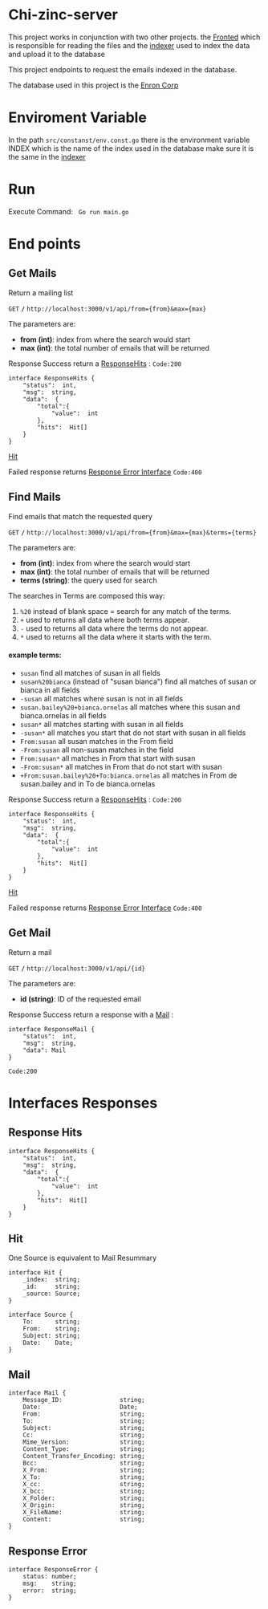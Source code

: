 # Chi-zinc-server

This project works in conjunction with two other projects. the [Fronted](https://github.com/FranMT-S/fronted) which is responsible for reading the files and  the [indexer](https://github.com/FranMT-S/Challenge-Go) used to index the data and upload it to the database

This project endpoints to request the emails indexed in the database.

The database used in this project is the [Enron Corp](http://www.cs.cmu.edu/~enron/enron_mail_20110402.tgz)

# Enviroment Variable
In the path `src/constanst/env.const.go` there is the environment variable INDEX which is the name of the index used in the database make sure it is the same in the [indexer](https://github.com/FranMT-S/Challenge-Go)


# Run
Execute Command:
``` Go run main.go```
  

# End points

 
## Get Mails

Return a mailing list

 
 <summary><code>GET</code> <code><b>/</b></code> <code>http://localhost:3000/v1/api/from={from}&max={max}</code></summary>

The parameters are:
- **from (int)**: index from where the search would start
- **max (int)**: the total number of emails that will be returned

Response Success return a [ResponseHits](#response-hits) :
`Code:200`
```  
interface ResponseHits {
	"status":  int,
	"msg":  string,
	"data":  {
		"total":{
			"value":  int
		},
		"hits":  Hit[]
	}
}
```
[Hit](#hit)

Failed response returns [Response Error Interface](#response-error) 
`Code:400`

## Find Mails

Find emails that match the requested query

 
 <summary><code>GET</code> <code><b>/</b></code> <code>http://localhost:3000/v1/api/from={from}&max={max}&terms={terms}</code></summary>

The parameters are:
- **from (int)**: index from where the search would start
- **max (int)**: the total number of emails that will be returned
- **terms (string)**: the query used for search

The searches in Terms are composed this way:

1)  `%20` instead of blank space = search for any match of the terms.
2)  `+` used to returns all data where both terms appear.
3)  `-` used to returns all data where the terms do not appear.
4) `*` used to returns all the data where it starts with the term.

#### example terms:
 - `susan`  find all matches of susan in all fields
 - `susan%20bianca` (instead of "susan bianca")  find all matches of susan or bianca in all fields
 - `-susan`  all matches where susan is not in all fields
 - `susan.bailey%20+bianca.ornelas`  all matches where this susan and bianca.ornelas in all fields
 - `susan*`  all matches starting with susan in all fields
 - `-susan*` all matches you start that do not start with susan in all fields
 - `From:susan`   all susan matches in the From field
 - `-From:susan`   all non-susan matches in the field
 - `From:susan*`  all matches in From that start with susan
 - `-From:susan*`  all matches in From that do not start with susan
 - `+From:susan.bailey%20+To:bianca.ornelas`  all matches in From de susan.bailey and in To de bianca.ornelas

Response Success return a [ResponseHits](#response-hits) :
`Code:200`
```  
interface ResponseHits {
	"status":  int,
	"msg":  string,
	"data":  {
		"total":{
			"value":  int
		},
		"hits":  Hit[]
	}
}
```
[Hit](#hit)

Failed response returns [Response Error Interface](#response-error) 
`Code:400`

## Get Mail

Return a mail

 
 <summary><code>GET</code> <code><b>/</b></code> <code>http://localhost:3000/v1/api/{id}</code></summary>

The parameters are:
- **id (string)**: ID of the requested email

Response Success return a response with a [Mail](#mail) :
```
interface ResponseMail {
	"status":  int,
	"msg":  string,
	"data": Mail
}
```

`Code:200`
 

# Interfaces Responses

## Response Hits

```
interface ResponseHits {
	"status":  int,
	"msg":  string,
	"data":  {
		"total":{
			"value":  int
		},
		"hits":  Hit[]
	}
}

```

## Hit

One Source is equivalent to Mail Resummary
```
interface Hit {
    _index:  string;
    _id:     string;
    _source: Source;
}

interface Source {
    To:      string;
    From:    string;
    Subject: string;
    Date:    Date;
}
```

## Mail
```
interface Mail {
    Message_ID:                string;
    Date:                      Date;
    From:                      string;
    To:                        string;
    Subject:                   string;
    Cc:                        string;
    Mime_Version:              string;
    Content_Type:              string;
    Content_Transfer_Encoding: string;
    Bcc:                       string;
    X_From:                    string;
    X_To:                      string;
    X_cc:                      string;
    X_bcc:                     string;
    X_Folder:                  string;
    X_Origin:                  string;
    X_FileName:                string;
    Content:                   string;
}
```

## Response Error

```
interface ResponseError {
    status: number;
    msg:    string;
    error:  string;
}

```

